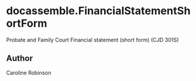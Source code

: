 # docassemble.FinancialStatementShortForm

Probate and Family Court Financial statement (short form) (CJD 301S)

## Author

Caroline Robinson

